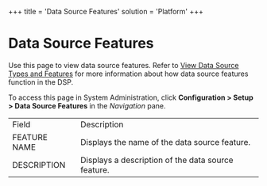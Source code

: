 +++
title = 'Data Source Features'
solution = 'Platform'
+++

# Data Source Features

<div class="use">

Use this page to view data source features. Refer to [View Data Source
Types and Features](../Use_Cases/ViewDataSourceTypesFeatures.htm) for
more information about how data source features function in the DSP.

</div>

To access this page in System Administration, click **Configuration \>
Setup \> Data Source Features** in the *Navigation* pane.

|              |                                                    |
| ------------ | -------------------------------------------------- |
| Field        | Description                                        |
| FEATURE NAME | Displays the name of the data source feature.      |
| DESCRIPTION  | Displays a description of the data source feature. |
